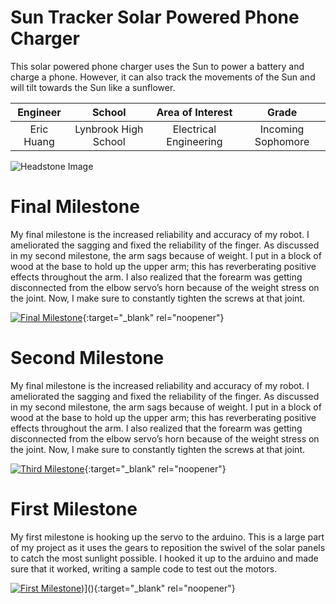 ﻿# Sun Tracker Solar Powered Phone Charger
 This solar powered phone charger uses the Sun to power a battery and charge a phone. However, it can also track the movements of the Sun and will tilt towards the Sun like a sunflower. 

| **Engineer** | **School** | **Area of Interest** | **Grade** |
|:--:|:--:|:--:|:--:|
| Eric Huang | Lynbrook High School | Electrical Engineering | Incoming Sophomore

![Headstone Image](https://bluestampengineering.com/wp-content/uploads/2016/05/improve.jpg)
  
# Final Milestone
My final milestone is the increased reliability and accuracy of my robot. I ameliorated the sagging and fixed the reliability of the finger. As discussed in my second milestone, the arm sags because of weight. I put in a block of wood at the base to hold up the upper arm; this has reverberating positive effects throughout the arm. I also realized that the forearm was getting disconnected from the elbow servo’s horn because of the weight stress on the joint. Now, I make sure to constantly tighten the screws at that joint. 

[![Final Milestone](https://res.cloudinary.com/marcomontalbano/image/upload/v1612573869/video_to_markdown/images/youtube--F7M7imOVGug-c05b58ac6eb4c4700831b2b3070cd403.jpg )](https://www.youtube.com/watch?v=F7M7imOVGug&feature=emb_logo "Final Milestone"){:target="_blank" rel="noopener"}

# Second Milestone
My final milestone is the increased reliability and accuracy of my robot. I ameliorated the sagging and fixed the reliability of the finger. As discussed in my second milestone, the arm sags because of weight. I put in a block of wood at the base to hold up the upper arm; this has reverberating positive effects throughout the arm. I also realized that the forearm was getting disconnected from the elbow servo’s horn because of the weight stress on the joint. Now, I make sure to constantly tighten the screws at that joint.

[![Third Milestone](https://res.cloudinary.com/marcomontalbano/image/upload/v1612574014/video_to_markdown/images/youtube--y3VAmNlER5Y-c05b58ac6eb4c4700831b2b3070cd403.jpg)](https://www.youtube.com/watch?v=y3VAmNlER5Y&feature=emb_logo "Second Milestone"){:target="_blank" rel="noopener"}

# First Milestone
My first milestone is hooking up the servo to the arduino. This is a large part of my project as it uses the gears to reposition the swivel of the solar panels to catch the most sunlight possible. I hooked it up to the arduino and made sure that it worked, writing a sample code to test out the motors. 
  

[![First Milestone](https://res.cloudinary.com/marcomontalbano/image/upload/v1624630671/video_to_markdown/images/youtube--lRqF1uRTP9g-c05b58ac6eb4c4700831b2b3070cd403.jpg)](https://www.youtube.com/watch?v=lRqF1uRTP9g ""))](){:target="_blank" rel="noopener"}
